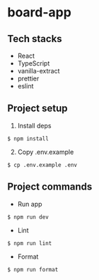 # board-app

## Tech stacks

- React
- TypeScript
- vanilla-extract
- prettier
- eslint

## Project setup

1. Install deps

```
$ npm install
```

2. Copy .env.example
```
$ cp .env.example .env
```

## Project commands

- Run app

```
$ npm run dev
```

- Lint

```
$ npm run lint
```

- Format
```
$ npm run format
```
